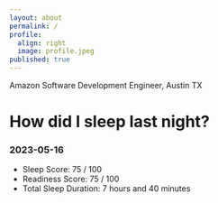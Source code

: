 ```yaml
---
layout: about
permalink: /
profile:
  align: right
  image: profile.jpeg
published: true
---
```


Amazon Software Development Engineer, Austin TX

# How did I sleep last night? 
### 2023-05-16
- Sleep Score: 75 / 100
- Readiness Score: 75 / 100 
- Total Sleep Duration: 7 hours and 40 minutes

